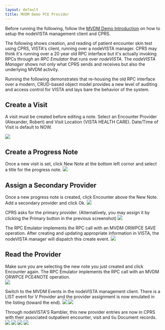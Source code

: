 ```yaml
---
layout: default
title: MVDM Demo PCE Provider
---
```


Before running the following, follow the [MVDM Demo Introduction](http://vistadataproject.info/demo/) on how to setup the nodeVISTA management client and CPRS. 

The following shows creation, and reading of patient encounter skin test using CPRS, VISTA's client, running over a nodeVISTA manager. CPRS may think it's running over a 20 year old RPC interface but it's actually invoking RPCs through an _RPC Emulator_ that runs over _nodeVISTA_. The _nodeVISTA Manager_ shows not only what CPRS sends and receives but also the underlying MVDM activity.

Running the following demonstrates that re-housing the old RPC interface over a modern, CRUD-based object model provides a new level of auditing and access control for VISTA and lays bare the behavior of the system.

## Create a Visit

A visit must be created before editing a note. Select an Encounter Provider (Alexander, Robert) and Visit Location (VISTA HEALTH CARE). Date/Time of Visit is default to NOW. 

![](../images/PCE/newVisitProv.png)

## Create a Progress Note

Once a new visit is set, click New Note at the bottom left cornor and select a title for the progress note.
![](../images/PCE/newNote.png)

## Assign a Secondary Provider

Once a new progress note is created, click Encounter above the New Note. Add a secondary provider and click Ok. 
![](../images/PCE/newProvider.png)

CPRS asks for the primary provider. (Alternatively, you may assign it by clicking the Primary button in the previous screenshot) 
![](../images/PCE/saveProv.png)


The RPC Emulator implements the RPC call with an MVDM ORWPCE SAVE operation. After creating and updating appropriate information in VISTA, the nodeVISTA manager will dispatch this create event. 
![](../images/PCE/provRpc.png)

## Read the Provider 
Make sure you are selecting the new note you just created and click Encounter again. The RPC Emulator implements the RPC call with an MVDM ORWPCE PCE4NOTE operation.  
![](../images/PCE/readProv.png)

Switch to the MVDM Events in the nodeVISTA management client. There is a LIST event for V Provider and the provider assignment is now emulated in the listing (toward the end).
![](../images/PCE/mvdmProv1.png)
![](../images/PCE/mvdmProv2.png)

Through nodeVISTA'S Rambler, this new provider entries are now in CPRS with their associated outpatient encounter, visit and tiu Document records.
![](../images/PCE/visitProv.png)
![](../images/PCE/vProvider.png)
![](../images/PCE/vProv1.png)
![](../images/PCE/vProv2.png)

